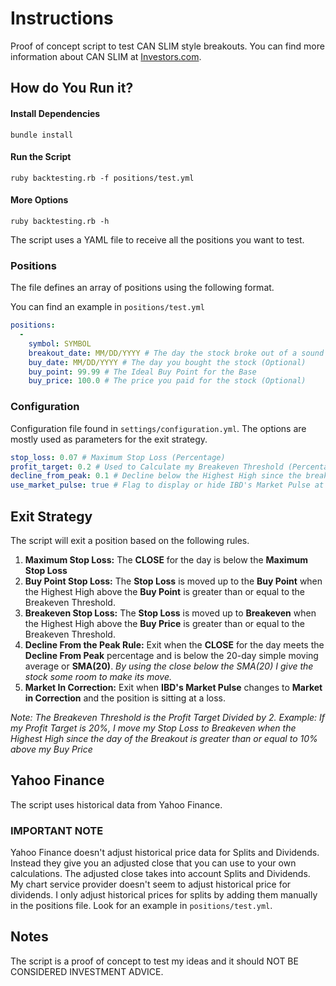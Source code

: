 # Instructions

Proof of concept script to test CAN SLIM style breakouts. You can find more information about CAN SLIM at [Investors.com](http://education.investors.com/default.aspx).

## How do You Run it?

#### Install Dependencies
`bundle install`

#### Run the Script
`ruby backtesting.rb -f positions/test.yml`

#### More Options
`ruby backtesting.rb -h`

The script uses a YAML file to receive all the positions you want to test.

### Positions

The file defines an array of positions using the following format.

You can find an example in `positions/test.yml`

``` YAML
positions:
  -
    symbol: SYMBOL
    breakout_date: MM/DD/YYYY # The day the stock broke out of a sound base (Cup w/ Handle, Flat Base or Double Bottom)
    buy_date: MM/DD/YYYY # The day you bought the stock (Optional)
    buy_point: 99.99 # The Ideal Buy Point for the Base
    buy_price: 100.0 # The price you paid for the stock (Optional)
```

### Configuration

Configuration file found in `settings/configuration.yml`. The options are mostly used as parameters for the exit strategy.

``` YAML
stop_loss: 0.07 # Maximum Stop Loss (Percentage)
profit_target: 0.2 # Used to Calculate my Breakeven Threshold (Percentage)
decline_from_peak: 0.1 # Decline below the Highest High since the breakout date (Percentage)
use_market_pulse: true # Flag to display or hide IBD's Market Pulse at the beginning of the day
```

## Exit Strategy

The script will exit a position based on the following rules.

1. **Maximum Stop Loss:** The **CLOSE** for the day is below the **Maximum Stop Loss**
2. **Buy Point Stop Loss:** The **Stop Loss** is moved up to the **Buy Point** when the Highest High above the **Buy Point** is greater than or equal to the Breakeven Threshold.
3. **Breakeven Stop Loss:** The **Stop Loss** is moved up to **Breakeven** when the Highest High above the **Buy Price** is greater than or equal to the Breakeven Threshold.
4. **Decline From the Peak Rule:** Exit when the **CLOSE** for the day meets the **Decline From Peak** percentage and is below the 20-day simple moving average or **SMA(20)**. *By using the close below the SMA(20) I give the stock some room to make its move.*
5. **Market In Correction:** Exit when **IBD's Market Pulse** changes to **Market in Correction** and the position is sitting at a loss.

*Note: The Breakeven Threshold is the Profit Target Divided by 2. Example: If my Profit Target is 20%, I move my Stop Loss to Breakeven when the Highest High since the day of the Breakout is greater than or equal to 10% above my Buy Price*

## Yahoo Finance

The script uses historical data from Yahoo Finance.

### IMPORTANT NOTE

Yahoo Finance doesn't adjust historical price data for Splits and Dividends. Instead they give you an adjusted close that you can use to your own calculations. The adjusted close takes into account Splits and Dividends. My chart service provider doesn't seem to adjust historical price for dividends. I only adjust historical prices for splits by adding them manually in the positions file. Look for an example in `positions/test.yml`.

## Notes

The script is a proof of concept to test my ideas and it should NOT BE CONSIDERED INVESTMENT ADVICE.
